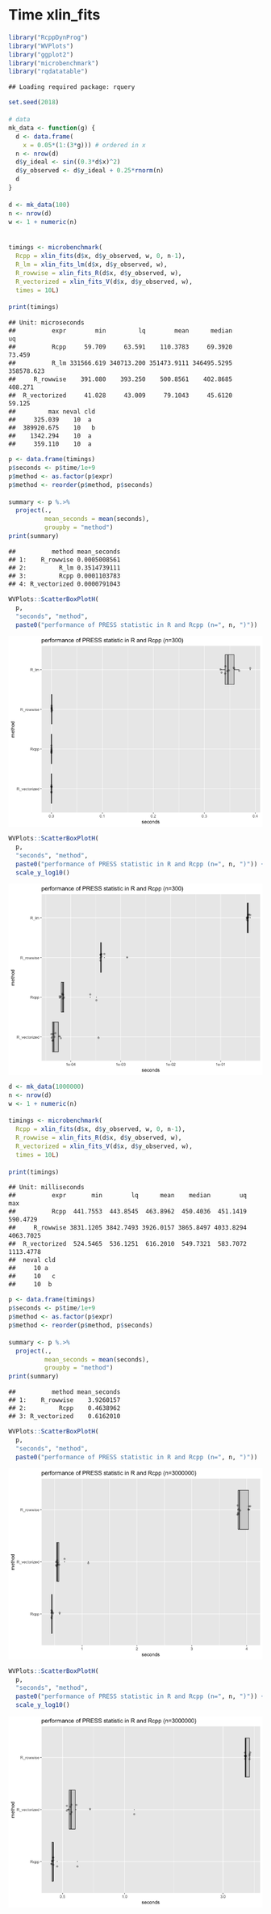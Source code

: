 Time xlin\_fits
================

``` r
library("RcppDynProg")
library("WVPlots")
library("ggplot2")
library("microbenchmark")
library("rqdatatable")
```

    ## Loading required package: rquery

``` r
set.seed(2018)

# data
mk_data <- function(g) {
  d <- data.frame(
    x = 0.05*(1:(3*g))) # ordered in x
  n <- nrow(d)
  d$y_ideal <- sin((0.3*d$x)^2)
  d$y_observed <- d$y_ideal + 0.25*rnorm(n)
  d
}

d <- mk_data(100)
n <- nrow(d)
w <- 1 + numeric(n)


timings <- microbenchmark(
  Rcpp = xlin_fits(d$x, d$y_observed, w, 0, n-1),
  R_lm = xlin_fits_lm(d$x, d$y_observed, w),
  R_rowwise = xlin_fits_R(d$x, d$y_observed, w),
  R_vectorized = xlin_fits_V(d$x, d$y_observed, w),
  times = 10L)

print(timings)
```

    ## Unit: microseconds
    ##          expr        min         lq        mean      median         uq
    ##          Rcpp     59.709     63.591    110.3783     69.3920     73.459
    ##          R_lm 331566.619 340713.200 351473.9111 346495.5295 358578.623
    ##     R_rowwise    391.080    393.250    500.8561    402.8685    408.271
    ##  R_vectorized     41.028     43.009     79.1043     45.6120     59.125
    ##         max neval cld
    ##     325.039    10  a 
    ##  389920.675    10   b
    ##    1342.294    10  a 
    ##     359.110    10  a

``` r
p <- data.frame(timings)
p$seconds <- p$time/1e+9
p$method <- as.factor(p$expr)
p$method <- reorder(p$method, p$seconds)

summary <- p %.>%
  project(., 
          mean_seconds = mean(seconds),
          groupby = "method")
print(summary)
```

    ##          method mean_seconds
    ## 1:    R_rowwise 0.0005008561
    ## 2:         R_lm 0.3514739111
    ## 3:         Rcpp 0.0001103783
    ## 4: R_vectorized 0.0000791043

``` r
WVPlots::ScatterBoxPlotH(
  p, 
  "seconds", "method", 
  paste0("performance of PRESS statistic in R and Rcpp (n=", n, ")"))
```

<img src="Time_xlin_fits_files/figure-markdown_github/r2-1.png" style="display: block; margin: auto;" />

``` r
WVPlots::ScatterBoxPlotH(
  p, 
  "seconds", "method", 
  paste0("performance of PRESS statistic in R and Rcpp (n=", n, ")")) + 
  scale_y_log10()
```

<img src="Time_xlin_fits_files/figure-markdown_github/r2-2.png" style="display: block; margin: auto;" />

``` r
d <- mk_data(1000000)
n <- nrow(d)
w <- 1 + numeric(n)

timings <- microbenchmark(
  Rcpp = xlin_fits(d$x, d$y_observed, w, 0, n-1),
  R_rowwise = xlin_fits_R(d$x, d$y_observed, w),
  R_vectorized = xlin_fits_V(d$x, d$y_observed, w),
  times = 10L)

print(timings)
```

    ## Unit: milliseconds
    ##          expr       min        lq      mean    median        uq       max
    ##          Rcpp  441.7553  443.8545  463.8962  450.4036  451.1419  590.4729
    ##     R_rowwise 3831.1205 3842.7493 3926.0157 3865.8497 4033.8294 4063.7025
    ##  R_vectorized  524.5465  536.1251  616.2010  549.7321  583.7072 1113.4778
    ##  neval cld
    ##     10 a  
    ##     10   c
    ##     10  b

``` r
p <- data.frame(timings)
p$seconds <- p$time/1e+9
p$method <- as.factor(p$expr)
p$method <- reorder(p$method, p$seconds)

summary <- p %.>%
  project(., 
          mean_seconds = mean(seconds),
          groupby = "method")
print(summary)
```

    ##          method mean_seconds
    ## 1:    R_rowwise    3.9260157
    ## 2:         Rcpp    0.4638962
    ## 3: R_vectorized    0.6162010

``` r
WVPlots::ScatterBoxPlotH(
  p, 
  "seconds", "method", 
  paste0("performance of PRESS statistic in R and Rcpp (n=", n, ")"))
```

<img src="Time_xlin_fits_files/figure-markdown_github/r2-3.png" style="display: block; margin: auto;" />

``` r
WVPlots::ScatterBoxPlotH(
  p, 
  "seconds", "method", 
  paste0("performance of PRESS statistic in R and Rcpp (n=", n, ")")) + 
  scale_y_log10()
```

<img src="Time_xlin_fits_files/figure-markdown_github/r2-4.png" style="display: block; margin: auto;" />
